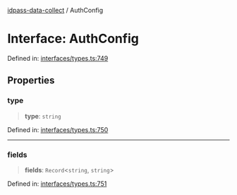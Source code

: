 [idpass-data-collect](../index.md) / AuthConfig

# Interface: AuthConfig

Defined in: [interfaces/types.ts:749](https://github.com/idpass/idpass-data-collect/blob/main/packages/datacollect/src/interfaces/types.ts#L749)

## Properties

### type

> **type**: `string`

Defined in: [interfaces/types.ts:750](https://github.com/idpass/idpass-data-collect/blob/main/packages/datacollect/src/interfaces/types.ts#L750)

***

### fields

> **fields**: `Record`\<`string`, `string`\>

Defined in: [interfaces/types.ts:751](https://github.com/idpass/idpass-data-collect/blob/main/packages/datacollect/src/interfaces/types.ts#L751)
